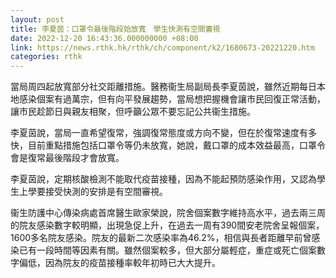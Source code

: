 ```yaml
---
layout: post
title: 李夏茵：口罩令最後階段始放寬　學生快測有空間審視
date: 2022-12-20 16:43:36.000000000 +08:00
link: https://news.rthk.hk/rthk/ch/component/k2/1680673-20221220.htm
categories: rthk
---
```


當局周四起放寬部分社交距離措施。醫務衞生局副局長李夏茵說，雖然近期每日本地感染個案有過萬宗，但有向平發展趨勢，當局想把握機會讓市民回復正常活動，讓市民趁節日與親友相聚，但呼籲公眾不要忘記公共衞生措施。

李夏茵說，當局一直希望復常，強調復常態度或方向不變，但在於復常速度有多快，目前重點措施包括口罩令等仍未放寬，她說，戴口罩的成本效益最高，口罩令會是復常最後階段才會放寬。

李夏茵說，定期核酸檢測不能取代疫苗接種，因為不能起預防感染作用，又認為學生上學要接受快測的安排是有空間審視。

衞生防護中心傳染病處首席醫生歐家榮說，院舍個案數字維持高水平，過去兩三周的院友感染數字較明顯，出現急促上升，在過去一周有390間安老院舍呈報個案，1600多名院友感染。院友的最新二次感染率為46.2%，相信與長者距離早前曾感染已有一段時間等因素有關。雖然個案較多，但大部分屬輕症，重症或死亡個案數字偏低，因為院友的疫苗接種率較年初時已大大提升。
